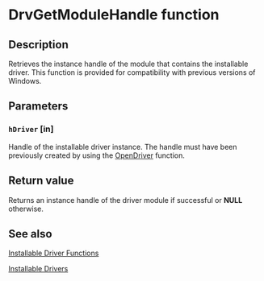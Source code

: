 # DrvGetModuleHandle function

## Description

Retrieves the instance handle of the module that contains the installable driver. This function is provided for compatibility with previous versions of Windows.

## Parameters

### `hDriver` [in]

Handle of the installable driver instance. The handle must have been previously created by using the [OpenDriver](https://learn.microsoft.com/previous-versions/dd743639(v=vs.85)) function.

## Return value

Returns an instance handle of the driver module if successful or **NULL** otherwise.

## See also

[Installable Driver Functions](https://learn.microsoft.com/windows/desktop/Multimedia/installable-driver-functions)

[Installable Drivers](https://learn.microsoft.com/windows/desktop/Multimedia/installable-drivers)
